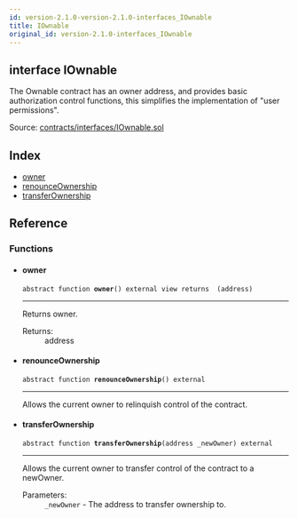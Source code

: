 ```yaml
---
id: version-2.1.0-version-2.1.0-interfaces_IOwnable
title: IOwnable
original_id: version-2.1.0-interfaces_IOwnable
---
```


<div class="contract-doc"><div class="contract"><h2 class="contract-header"><span class="contract-kind">interface</span> IOwnable</h2><p class="description">The Ownable contract has an owner address, and provides basic authorization control functions, this simplifies the implementation of &quot;user permissions&quot;.</p><div class="source">Source: <a href="https://github.com/PolymathNetwork/polymath-core/blob/v2.1.0/contracts/interfaces/IOwnable.sol" target="_blank">contracts/interfaces/IOwnable.sol</a></div></div><div class="index"><h2>Index</h2><ul><li><a href="interfaces_IOwnable.html#owner">owner</a></li><li><a href="interfaces_IOwnable.html#renounceOwnership">renounceOwnership</a></li><li><a href="interfaces_IOwnable.html#transferOwnership">transferOwnership</a></li></ul></div><div class="reference"><h2>Reference</h2><div class="functions"><h3>Functions</h3><ul><li><div class="item function"><span id="owner" class="anchor-marker"></span><h4 class="name">owner</h4><div class="body"><code class="signature"><span>abstract </span>function <strong>owner</strong><span>() </span><span>external </span><span>view </span><span>returns  (address) </span></code><hr/><div class="description"><p>Returns owner.</p></div><dl><dt><span class="label-return">Returns:</span></dt><dd>address</dd></dl></div></div></li><li><div class="item function"><span id="renounceOwnership" class="anchor-marker"></span><h4 class="name">renounceOwnership</h4><div class="body"><code class="signature"><span>abstract </span>function <strong>renounceOwnership</strong><span>() </span><span>external </span></code><hr/><div class="description"><p>Allows the current owner to relinquish control of the contract.</p></div></div></div></li><li><div class="item function"><span id="transferOwnership" class="anchor-marker"></span><h4 class="name">transferOwnership</h4><div class="body"><code class="signature"><span>abstract </span>function <strong>transferOwnership</strong><span>(address _newOwner) </span><span>external </span></code><hr/><div class="description"><p>Allows the current owner to transfer control of the contract to a newOwner.</p></div><dl><dt><span class="label-parameters">Parameters:</span></dt><dd><div><code>_newOwner</code> - The address to transfer ownership to.</div></dd></dl></div></div></li></ul></div></div></div>
